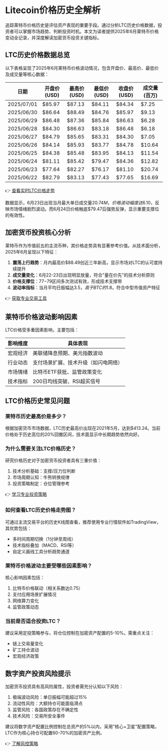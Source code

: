 # Litecoin价格历史全解析

追踪莱特币价格历史是评估资产表现的重要手段。通过分析LTC历史价格数据，投资者可以掌握市场趋势、判断投资时机。本文为读者提供2025年6月莱特币价格变动全记录，并深度解读加密货币投资关键指标。

## LTC历史价格数据总览

以下表格呈现了2025年6月莱特币价格波动情况，包含开盘价、最高价、最低价及成交量等核心数据：

| 日期 | 开盘价(USD) | 最高价(USD) | 最低价(USD) | 收盘价(USD) | 成交量(百万) |
| --- | --- | --- | --- | --- | --- |
| 2025/07/01 | $85.97 | $87.13 | $84.11 | $84.34 | $7.25 |
| 2025/06/30 | $86.64 | $88.49 | $84.76 | $85.97 | $9.13 |
| 2025/06/29 | $86.48 | $87.36 | $85.84 | $86.63 | $6.28 |
| 2025/06/28 | $84.30 | $86.63 | $83.18 | $86.48 | $6.18 |
| 2025/06/27 | $84.79 | $85.65 | $83.31 | $84.30 | $7.05 |
| 2025/06/26 | $84.14 | $85.93 | $83.77 | $84.78 | $10.64 |
| 2025/06/25 | $84.38 | $85.48 | $83.95 | $84.13 | $11.54 |
| 2025/06/24 | $81.11 | $85.42 | $79.47 | $84.36 | $12.82 |
| 2025/06/23 | $77.64 | $82.27 | $76.17 | $81.10 | $20.74 |
| 2025/06/22 | $82.79 | $83.13 | $77.43 | $77.65 | $16.69 |

👉 [查看实时LTC价格走势](https://bit.ly/okx_welcome)

数据显示，6月23日出现当月最大单日成交量$20.74M，价格波动幅度达$6.10，反映市场情绪剧烈波动。而6月24日价格触底$79.47后强势反弹，显示重要支撑位的有效性。

## 加密货币投资核心分析

莱特币作为市值前五的主流币种，其价格走势具有显著参考价值。从技术面分析，2025年6月呈现以下特征：

1. **震荡上行趋势**：月内最高价$88.49创近三年新高，显示市场对LTC的认可度持续提升
2. **成交量变化**：6月22-23日出现明显放量，符合"量在价先"的技术分析原则
3. **价格支撑位**：$77-$79区间多次测试有效，形成技术支撑带
4. **波动率指标**：当月平均日振幅达$3.5，高于BTC的$1.8，符合中型市值资产特征

👉 [获取专业交易工具](https://bit.ly/okx_welcome)

## 莱特币价格波动影响因素

LTC价格受多重因素影响，主要包括：

| 影响维度 | 具体表现 |
| --- | --- |
| 宏观经济 | 美联储降息预期、美元指数波动 |
| 行业动态 | 支付场景扩展、技术升级（如闪电网络） |
| 市场情绪 | 比特币ETF获批、监管政策变化 |
| 技术指标 | 200日均线突破、RSI超买信号 |

## LTC价格历史常见问题

### 莱特币历史最高价是多少？
根据加密货币市场数据，LTC历史最高价出现在2021年5月，达到$413.24。当前价格处于历史高位的20%回撤区间，技术面显示中长期趋势依然向好。

### 为什么需要关注LTC价格历史？
研究价格历史对于加密货币投资者具有三重价值：
1. 技术分析基础：支撑/压力位判断
2. 市场周期认知：牛熊转换规律
3. 投资策略制定：仓位管理参考

👉 [学习专业投资策略](https://bit.ly/okx_welcome)

### 如何查看LTC历史价格走势图？
可通过主流交易平台的历史K线图查看，推荐使用专业行情软件如TradingView，其优势包括：
- 多时间周期切换（1分钟至周线）
- 技术指标叠加（MACD、RSI等）
- 自定义画线工具分析趋势通道

### 莱特币价格波动主要受哪些因素影响？
核心影响因素包括：
1. 比特币价格联动（相关系数达0.75）
2. 支付应用场景扩展情况
3. 网络算力变化
4. 监管政策动态

### 当前是否适合投资LTC？
建议采用定投策略参与，将仓位控制在加密资产配置的5-10%。需重点关注：
- 链上交易量变化
- 矿工持仓波动
- 宏观经济政策

## 数字资产投资风险提示

加密货币投资具有高风险属性，投资者需充分认知以下风险：
1. 极端波动风险：单日振幅可能超过15%
2. 流动性风险：大额持仓可能面临滑点
3. 监管风险：各国政策存在不确定性
4. 技术风险：交易所安全事件

建议将数字资产配置比例控制在总资产的5%以内，采用"核心+卫星"配置策略，LTC作为核心持仓可配置60-70%的加密资产比例。

👉 [了解风控策略](https://bit.ly/okx_welcome)